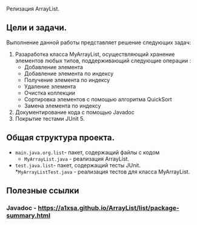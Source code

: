 Релизация ArrayList.

## Цели и задачи. 
Выполнение данной работы представляет решение следующих задач:
  1. Разаработка класса MyArrayList, осуществляющий хранение элементов любых типов, поддерживающий следующие операции : 
     - Добавление элемента
     - Добавление элемента по индексу
     - Получение элемента по индексу
     - Удаление элемента
     - Очистка коллекции
     - Сортировка элементов с помощью алгоритма QuickSort
     - Замена элемента по индексу
  2. Документирование кода с помощью Javadoc
  3. Покрытие тестами JUnit 5.

## Общая структура проекта.

* `main.java.org.list`- пакет, содержащий файлы с кодом
  * `MyArrayList.java` - реализация ArrayList. 
* `test.java.list`- пакет, содержащий тесты JUnit.
  *`MyArrayListTest.java` - реализация тестов для класса MyArrayList.
## Полезные ссылки
### Javadoc - https://a1xsa.github.io/ArrayList/list/package-summary.html


